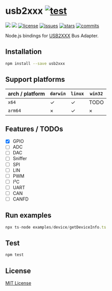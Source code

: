 usb2xxx [![test](https://github.com/xingrz/usb2xxx/actions/workflows/test.yml/badge.svg)](https://github.com/xingrz/usb2xxx/actions/workflows/test.yml)
==========

[![][npm-version]][npm-url] [![][npm-downloads]][npm-url] [![license][license-img]][license-url] [![issues][issues-img]][issues-url] [![stars][stars-img]][stars-url] [![commits][commits-img]][commits-url]

Node.js bindings for [USB2XXX](http://www.toomoss.com/product/1-cn.html) Bus Adapter.

## Installation

```sh
npm install --save usb2xxx
```

## Support platforms

| arch / platform | `darwin` | `linux` | `win32` |
| --------------- | -------- | ------- | ------- |
| `x64`           | ✓        | ✓       | TODO    |
| `arm64`         | ×        | ✓       | ×       |

## Features / TODOs

- [x] GPIO
- [ ] ADC
- [ ] DAC
- [ ] Sniffer
- [ ] SPI
- [ ] LIN
- [ ] PWM
- [ ] I²C
- [ ] UART
- [ ] CAN
- [ ] CANFD

## Run examples

```ts
npx ts-node examples/device/getDeviceInfo.ts
```

## Test

```sh
npm test
```

## License

[MIT License](LICENSE)

[npm-version]: https://img.shields.io/npm/v/usb2xxx.svg?style=flat-square
[npm-downloads]: https://img.shields.io/npm/dm/usb2xxx.svg?style=flat-square
[npm-url]: https://www.npmjs.com/package/usb2xxx
[license-img]: https://img.shields.io/github/license/xingrz/usb2xxx?style=flat-square
[license-url]: LICENSE
[issues-img]: https://img.shields.io/github/issues/xingrz/usb2xxx?style=flat-square
[issues-url]: https://github.com/xingrz/usb2xxx/issues
[stars-img]: https://img.shields.io/github/stars/xingrz/usb2xxx?style=flat-square
[stars-url]: https://github.com/xingrz/usb2xxx/stargazers
[commits-img]: https://img.shields.io/github/last-commit/xingrz/usb2xxx?style=flat-square
[commits-url]: https://github.com/xingrz/usb2xxx/commits/master
